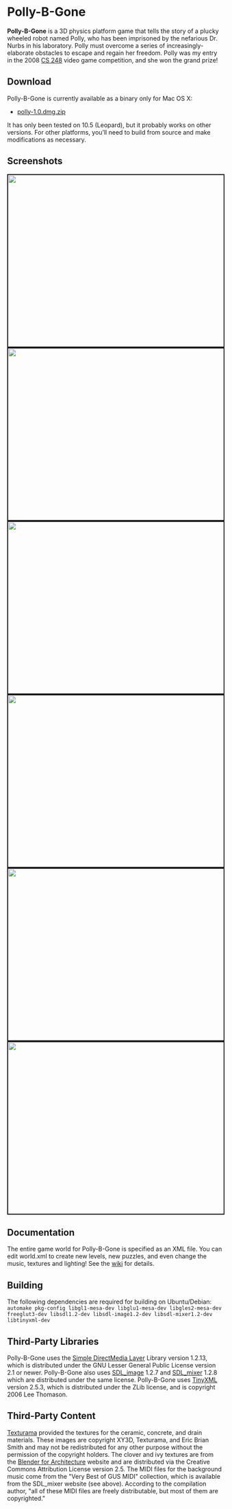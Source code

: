 # Polly-B-Gone

**Polly-B-Gone** is a 3D physics platform game that tells the story of a plucky wheeled robot named Polly, who has been imprisoned by the nefarious Dr. Nurbs in his laboratory. Polly must overcome a series of increasingly-elaborate obstacles to escape and regain her freedom. Polly was my entry in the 2008 [CS 248](http://graphics.stanford.edu/courses/cs248-08/) video game competition, and she won the grand prize!

## Download

Polly-B-Gone is currently available as a binary only for Mac OS X:

* [polly-1.0.dmg.zip](http://cs.stanford.edu/people/mbostock/polly/polly-1.0.dmg.zip)

It has only been tested on 10.5 (Leopard), but it probably works on other versions. For other platforms, you’ll need to build from source and make modifications as necessary.

## Screenshots

<img src="http://cs.stanford.edu/people/mbostock/polly/intro.jpg" width="640" height="400" border="2">
<img src="http://cs.stanford.edu/people/mbostock/polly/a-breakthrough.jpg" width="640" height="400" border="2">
<img src="http://cs.stanford.edu/people/mbostock/polly/living-on-the-edge.jpg" width="640" height="400" border="2">
<img src="http://cs.stanford.edu/people/mbostock/polly/i-saw-this-on-tv.jpg" width="640" height="400" border="2">
<img src="http://cs.stanford.edu/people/mbostock/polly/airborne.jpg" width="640" height="400" border="2">
<img src="http://cs.stanford.edu/people/mbostock/polly/a-balancing-act.jpg" width="640" height="400" border="2">

## Documentation

The entire game world for Polly-B-Gone is specified as an XML file. You can edit world.xml to create new levels, new puzzles, and even change the music, textures and lighting! See the [wiki](https://github.com/darealshinji/polly-b-gone/wiki) for details.

## Building

The following dependencies are required for building on Ubuntu/Debian: `automake pkg-config libgl1-mesa-dev libglu1-mesa-dev libgles2-mesa-dev freeglut3-dev libsdl1.2-dev libsdl-image1.2-dev libsdl-mixer1.2-dev libtinyxml-dev`

## Third-Party Libraries

Polly-B-Gone uses the [Simple DirectMedia Layer](http://www.libsdl.org/) Library version 1.2.13, which is distributed under the GNU Lesser General Public License version 2.1 or newer. Polly-B-Gone also uses [SDL_image](http://www.libsdl.org/projects/SDL_image/) 1.2.7 and [SDL_mixer](http://www.libsdl.org/projects/SDL_mixer/) 1.2.8 which are distributed under the same license. Polly-B-Gone uses [TinyXML](http://www.grinninglizard.com/tinyxml/) version 2.5.3, which is distributed under the ZLib license, and is copyright 2006 Lee Thomason.

## Third-Party Content

[Texturama](http://texturama.com/) provided the textures for the ceramic, concrete, and drain materials. These images are copyright XY3D, Texturama, and Eric Brian Smith and may not be redistributed for any other purpose without the permission of the copyright holders. The clover and ivy textures are from the [Blender for Architecture](http://blender-archi.tuxfamily.org/) website and are distributed via the Creative Commons Attribution License version 2.5. The MIDI files for the background music come from the "Very Best of GUS MIDI" collection, which is available from the SDL_mixer website (see above). According to the compilation author, "all of these MIDI files are freely distributable, but most of them are copyrighted."
